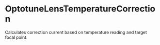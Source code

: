 # OptotuneLensTemperatureCorrection
Calculates correction current based on temperature reading and target focal point. 
